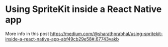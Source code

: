 # Using SpriteKit inside a React Native app

More info in this post
https://medium.com/@sharathprabhal/using-spritekit-inside-a-react-native-app-abf49cb29e58#.67743vakb


